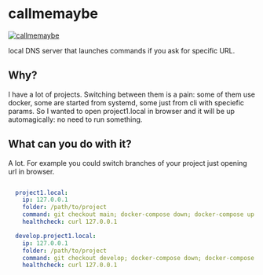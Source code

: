 # callmemaybe

[![callmemaybe](https://media3.giphy.com/media/kGdRnb1kF4OmQ/giphy.gif?cid=ecf05e472pq6o5ggg6vq0w1b88g3221a7cevv2orxgm6rva7&rid=giphy.gif&ct=g)](https://www.youtube.com/watch?v=fWNaR-rxAic&t=86s)

local DNS server that launches commands if you ask for specific URL.


## Why?

I have a lot of projects. Switching between them is a pain: some of them use docker, some are started from systemd, some just from cli with speciefic params.
So I wanted to open project1.local in browser and it will be up automagically: no need to run something.

## What can you do with it?
A lot. For example you could switch branches of your project just opening url in browser.

```yaml

  project1.local:
    ip: 127.0.0.1
    folder: /path/to/project
    command: git checkout main; docker-compose down; docker-compose up -d
    healthcheck: curl 127.0.0.1

  develop.project1.local:
    ip: 127.0.0.1
    folder: /path/to/project
    command: git checkout develop; docker-compose down; docker-compose up -d
    healthcheck: curl 127.0.0.1
```

